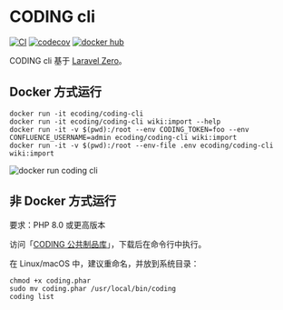 # CODING cli

[![CI](https://github.com/Coding/coding-cli/actions/workflows/ci.yml/badge.svg?branch=php)](https://github.com/Coding/coding-cli/actions/workflows/ci.yml)
[![codecov](https://codecov.io/gh/Coding/coding-cli/branch/php/graph/badge.svg?token=Su2WCy3Yfg)](https://codecov.io/gh/Coding/coding-cli)
[![docker hub](https://img.shields.io/docker/automated/ecoding/coding-cli)](https://hub.docker.com/r/ecoding/coding-cli)

CODING cli 基于 [Laravel Zero](https://laravel-zero.com/)。

## Docker 方式运行

```shell
docker run -it ecoding/coding-cli
docker run -it ecoding/coding-cli wiki:import --help
docker run -it -v $(pwd):/root --env CODING_TOKEN=foo --env CONFLUENCE_USERNAME=admin ecoding/coding-cli wiki:import
docker run -it -v $(pwd):/root --env-file .env ecoding/coding-cli wiki:import
```

![docker run coding cli](https://user-images.githubusercontent.com/4971414/124946851-f0a87500-e041-11eb-9840-1c66e4773af1.png)

## 非 Docker 方式运行

要求：PHP 8.0 或更高版本

访问「[CODING 公共制品库](https://coding-public.coding.net/public-artifacts/public/downloads/coding.phar/version/6352163/list)」，下载后在命令行中执行。

在 Linux/macOS 中，建议重命名，并放到系统目录：

```shell
chmod +x coding.phar
sudo mv coding.phar /usr/local/bin/coding
coding list
```
